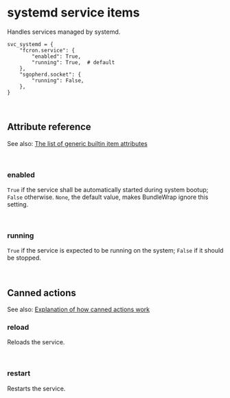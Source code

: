 # systemd service items

Handles services managed by systemd.

    svc_systemd = {
        "fcron.service": {
            "enabled": True,
            "running": True,  # default
        },
        "sgopherd.socket": {
            "running": False,
        },
    }

<br>

## Attribute reference

See also: [The list of generic builtin item attributes](../repo/bundles.md#builtin-item-attributes)

<br>

### enabled

`True` if the service shall be automatically started during system bootup; `False` otherwise. `None`, the default value, makes BundleWrap ignore this setting.

<br>

### running

`True` if the service is expected to be running on the system; `False` if it should be stopped.

<br>

## Canned actions

See also: [Explanation of how canned actions work](../repo/bundles.md#canned-actions)

### reload

Reloads the service.

<br>

### restart

Restarts the service.
